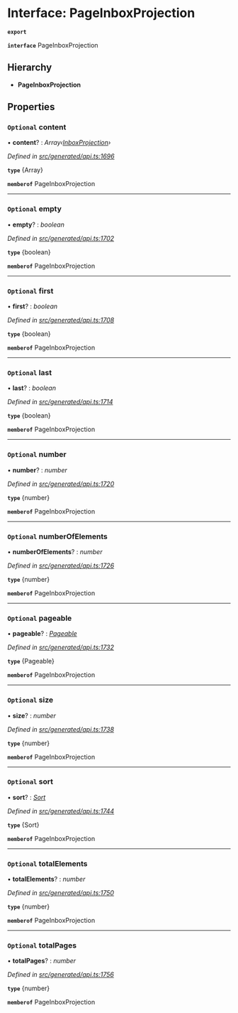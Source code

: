 # Interface: PageInboxProjection

**`export`** 

**`interface`** PageInboxProjection

## Hierarchy

* **PageInboxProjection**

## Properties

### `Optional` content

• **content**? : *Array‹[InboxProjection](_generated_api_.inboxprojection.md)›*

*Defined in [src/generated/api.ts:1696](https://github.com/mailslurp/mailslurp-client-ts-js/blob/45dbdd8/src/generated/api.ts#L1696)*

**`type`** {Array<InboxProjection>}

**`memberof`** PageInboxProjection

___

### `Optional` empty

• **empty**? : *boolean*

*Defined in [src/generated/api.ts:1702](https://github.com/mailslurp/mailslurp-client-ts-js/blob/45dbdd8/src/generated/api.ts#L1702)*

**`type`** {boolean}

**`memberof`** PageInboxProjection

___

### `Optional` first

• **first**? : *boolean*

*Defined in [src/generated/api.ts:1708](https://github.com/mailslurp/mailslurp-client-ts-js/blob/45dbdd8/src/generated/api.ts#L1708)*

**`type`** {boolean}

**`memberof`** PageInboxProjection

___

### `Optional` last

• **last**? : *boolean*

*Defined in [src/generated/api.ts:1714](https://github.com/mailslurp/mailslurp-client-ts-js/blob/45dbdd8/src/generated/api.ts#L1714)*

**`type`** {boolean}

**`memberof`** PageInboxProjection

___

### `Optional` number

• **number**? : *number*

*Defined in [src/generated/api.ts:1720](https://github.com/mailslurp/mailslurp-client-ts-js/blob/45dbdd8/src/generated/api.ts#L1720)*

**`type`** {number}

**`memberof`** PageInboxProjection

___

### `Optional` numberOfElements

• **numberOfElements**? : *number*

*Defined in [src/generated/api.ts:1726](https://github.com/mailslurp/mailslurp-client-ts-js/blob/45dbdd8/src/generated/api.ts#L1726)*

**`type`** {number}

**`memberof`** PageInboxProjection

___

### `Optional` pageable

• **pageable**? : *[Pageable](_generated_api_.pageable.md)*

*Defined in [src/generated/api.ts:1732](https://github.com/mailslurp/mailslurp-client-ts-js/blob/45dbdd8/src/generated/api.ts#L1732)*

**`type`** {Pageable}

**`memberof`** PageInboxProjection

___

### `Optional` size

• **size**? : *number*

*Defined in [src/generated/api.ts:1738](https://github.com/mailslurp/mailslurp-client-ts-js/blob/45dbdd8/src/generated/api.ts#L1738)*

**`type`** {number}

**`memberof`** PageInboxProjection

___

### `Optional` sort

• **sort**? : *[Sort](_generated_api_.sort.md)*

*Defined in [src/generated/api.ts:1744](https://github.com/mailslurp/mailslurp-client-ts-js/blob/45dbdd8/src/generated/api.ts#L1744)*

**`type`** {Sort}

**`memberof`** PageInboxProjection

___

### `Optional` totalElements

• **totalElements**? : *number*

*Defined in [src/generated/api.ts:1750](https://github.com/mailslurp/mailslurp-client-ts-js/blob/45dbdd8/src/generated/api.ts#L1750)*

**`type`** {number}

**`memberof`** PageInboxProjection

___

### `Optional` totalPages

• **totalPages**? : *number*

*Defined in [src/generated/api.ts:1756](https://github.com/mailslurp/mailslurp-client-ts-js/blob/45dbdd8/src/generated/api.ts#L1756)*

**`type`** {number}

**`memberof`** PageInboxProjection

